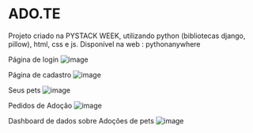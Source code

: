 # ADO.TE

Projeto criado na PYSTACK WEEK, utilizando python (bibliotecas django, pillow), html, css e js.
Disponível na web : pythonanywhere

Página de login
![image](https://user-images.githubusercontent.com/110608654/212491397-2972b2c3-9cff-4f6f-aa1e-9526409bc3e9.png)

Página de cadastro
![image](https://user-images.githubusercontent.com/110608654/212491409-aff7cd5f-f661-4111-8ff9-9606ea145cdc.png)

Seus pets
![image](https://user-images.githubusercontent.com/110608654/212578928-77d86019-67b6-449a-8a48-69efb8ff58a5.png)

Pedidos de Adoção
![image](https://user-images.githubusercontent.com/110608654/212491309-20b15816-24dc-419e-a168-ea20873856b4.png)

Dashboard de dados sobre Adoções de pets
![image](https://user-images.githubusercontent.com/110608654/212578906-7eed06a6-f98b-4792-9f1b-e3dc23e85d34.png)

